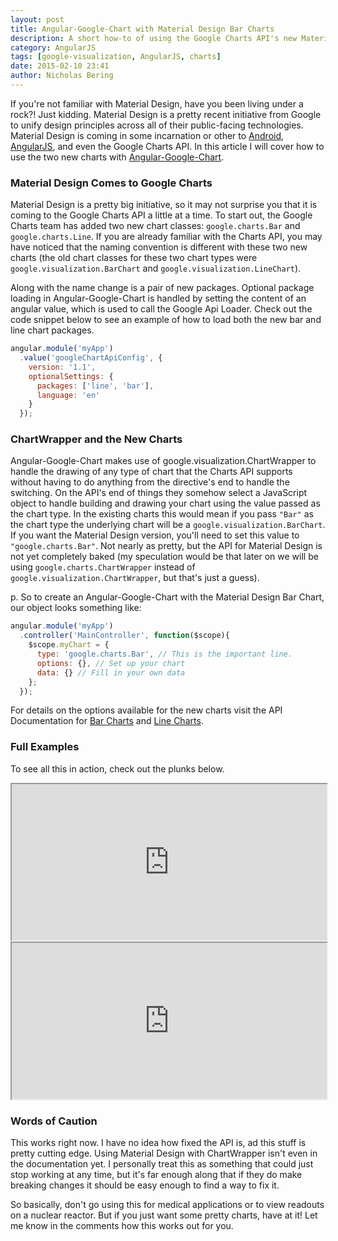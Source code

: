 ```yaml
---
layout: post
title: Angular-Google-Chart with Material Design Bar Charts
description: A short how-to of using the Google Charts API's new Material Design versions of Bar and Line charts.
category: AngularJS
tags: [google-visualization, AngularJS, charts]
date: 2015-02-10 23:41
author: Nicholas Bering
---
```


If you're not familiar with Material Design, have you been living under a rock?!  Just kidding.  Material Design is a pretty recent initiative from Google to unify design principles across all of their public-facing technologies.  Material Design is coming in some incarnation or other to <a class="tracked" href="https://developer.android.com/design/material/index.html">Android</a>, <a class="tracked" href="https://material.angularjs.org/">AngularJS</a>, and even the Google Charts API.  In this article I will cover how to use the two new charts with <a class="tracked" href="https://github.com/angular-google-chart/angular-google-chart/">Angular-Google-Chart</a>.

### Material Design Comes to Google Charts

Material Design is a pretty big initiative, so it may not surprise you that it is coming to the Google Charts API a little at a time.  To start out, the Google Charts team has added two new chart classes:  `google.charts.Bar` and `google.charts.Line`.  If you are already familiar with the Charts API, you may have noticed that the naming convention is different with these two new charts (the old chart classes for these two chart types were `google.visualization.BarChart` and `google.visualization.LineChart`).

Along with the name change is a pair of new packages.  Optional package loading in Angular-Google-Chart is handled by setting the content of an angular value, which is used to call the Google Api Loader.  Check out the code snippet below to see an example of how to load both the new bar and line chart packages.

```js
angular.module('myApp')
  .value('googleChartApiConfig', {
    version: '1.1',
    optionalSettings: {
      packages: ['line', 'bar'],
      language: 'en'
    }
  });
```

### ChartWrapper and the New Charts

Angular-Google-Chart makes use of google.visualization.ChartWrapper to handle the drawing of any type of chart that the Charts API supports without having to do anything from the directive's end to handle the switching.  On the API's end of things they somehow select a JavaScript object to handle building and drawing your chart using the value passed as the chart type.  In the existing charts this would mean if you pass `"Bar"` as the chart type the underlying chart will be a `google.visualization.BarChart`.  If you want the Material Design version, you'll need to set this value to `"google.charts.Bar"`.  Not nearly as pretty, but the API for Material Design is not yet completely baked (my speculation would be that later on we will be using `google.charts.ChartWrapper` instead of `google.visualization.ChartWrapper`, but that's just a guess).

p. So to create an Angular-Google-Chart with the Material Design Bar Chart, our object looks something like:

```js
angular.module('myApp')
  .controller('MainController', function($scope){
    $scope.myChart = {
      type: 'google.charts.Bar', // This is the important line.
      options: {}, // Set up your chart
      data: {} // Fill in your own data
    };
  });
```

For details on the options available for the new charts visit the API Documentation for <a class="tracked" href="https://developers.google.com/chart/interactive/docs/gallery/barchart#Material">Bar Charts</a> and <a class="tracked" href="https://developers.google.com/chart/interactive/docs/gallery/linechart#Material">Line Charts</a>.

### Full Examples

To see all this in action, check out the plunks below.

<iframe src="http://embed.plnkr.co/x9ttq50KYzuFSULNIX2L/preview" width="100%" height="250"></iframe>

<iframe src="http://embed.plnkr.co/gb39c964GGNn8IRDoWSl/preview" width="100%" height="250"></iframe>

### Words of Caution

This works right now.  I have no idea how fixed the API is, ad this stuff is pretty cutting edge.  Using Material Design with ChartWrapper isn't even in the documentation yet.  I personally treat this as something that could just stop working at any time, but it's far enough along that if they do make breaking changes it should be easy enough to find a way to fix it.

So basically, don't go using this for medical applications or to view readouts on a nuclear reactor.  But if you just want some pretty charts, have at it!  Let me know in the comments how this works out for you.
